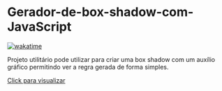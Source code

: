 # Gerador-de-box-shadow-com-JavaScript

[![wakatime](https://wakatime.com/badge/user/268de5b9-4dbd-4873-9ede-a165e5745754/project/70693fc0-c377-471e-b887-98884db826cc.svg)](https://wakatime.com/badge/user/268de5b9-4dbd-4873-9ede-a165e5745754/project/70693fc0-c377-471e-b887-98884db826cc)

Projeto utilitário pode utilizar para criar uma box shadow com um auxílio gráfico permitindo ver a regra gerada de forma simples.

[Click para visualizar](https://gerador-de-box-shadow.netlify.app/)